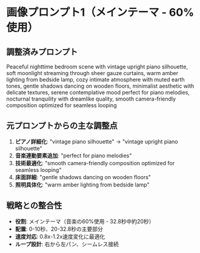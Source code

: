 # 画像プロンプト1（メインテーマ - 60%使用）

## 調整済みプロンプト
Peaceful nighttime bedroom scene with vintage upright piano silhouette, soft moonlight streaming through sheer gauze curtains, warm amber lighting from bedside lamp, cozy intimate atmosphere with muted earth tones, gentle shadows dancing on wooden floors, minimalist aesthetic with delicate textures, serene contemplative mood perfect for piano melodies, nocturnal tranquility with dreamlike quality, smooth camera-friendly composition optimized for seamless looping

## 元プロンプトからの主な調整点
1. **ピアノ詳細化**: "vintage piano silhouette" → "vintage upright piano silhouette"
2. **音楽連動要素追加**: "perfect for piano melodies"
3. **技術最適化**: "smooth camera-friendly composition optimized for seamless looping"
4. **床面詳細**: "gentle shadows dancing on wooden floors"
5. **照明具体化**: "warm amber lighting from bedside lamp"

## 戦略との整合性
- **役割**: メインテーマ（音楽の60%使用 - 32.8秒中約20秒）
- **配置**: 0-10秒、20-32.8秒の主要部分
- **速度対応**: 0.8x-1.2x速度変化に最適化
- **ループ設計**: 右から左パン、シームレス接続